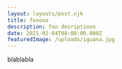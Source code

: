 ```yaml
---
layout: layouts/post.njk
title: fooooo
description: foo desriptioon
date: 2021-02-04T08:00:00.000Z
featuredImage: /uploads/iguana.jpg
---
```

blablabla